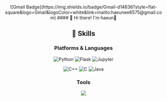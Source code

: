 <div align="center">
![Gmail Badge](https://img.shields.io/badge/Gmail-d14836?style=flat-square&logo=Gmail&logoColor=white&link=mailto:haeunee6575@gmail.com)
#### 👋 Hi there! I'm haeun🐤

## 💪 Skills

### Platforms & Languages

![Python](https://img.shields.io/badge/Python-3776AB?style=flat-square&logo=Python&logoColor=white) ![Flask](https://img.shields.io/badge/Flask-000000?style=flat-square&logo=Flask&logoColor=white) ![Jupyter](https://img.shields.io/badge/Jupyter-F37626?style=flat-square&logo=Jupyter&logoColor=white)

![C++](https://img.shields.io/badge/C++-00599C?style=flat-square&logo=C++&logoColor=white)
![C](https://img.shields.io/badge/C-A8B9CC?style=flat-square&logo=C&logoColor=white)
![Java](https://img.shields.io/badge/Java-007396?style=flat-square&logo=Git&logoColor=white)

### Tools
<img src="https://img.shields.io/badge/Git-F05032?style=flat-square&logo=Android&logoColor=white"/>

</div>

<!--
[![Hits](https://hits.seeyoufarm.com/api/count/incr/badge.svg?url=https%3A%2F%2Fgithub.com%2Fminhaeun&count_bg=%23FFBCD9&title_bg=%238977AD&icon=&icon_color=%23E7E7E7&title=hits&edge_flat=false)](https://hits.seeyoufarm.com)

**minhaeun/minhaeun** is a ✨ _special_ ✨ repository because its `README.md` (this file) appears on your GitHub profile.

Here are some ideas to get you started:

- 🔭 I’m currently working on ...
- 🌱 I’m currently learning ...
- 👯 I’m looking to collaborate on ...
- 🤔 I’m looking for help with ...
- 💬 Ask me about ...
- 📫 How to reach me: ...
- 😄 Pronouns: ...
- ⚡ Fun fact: ...
-->
